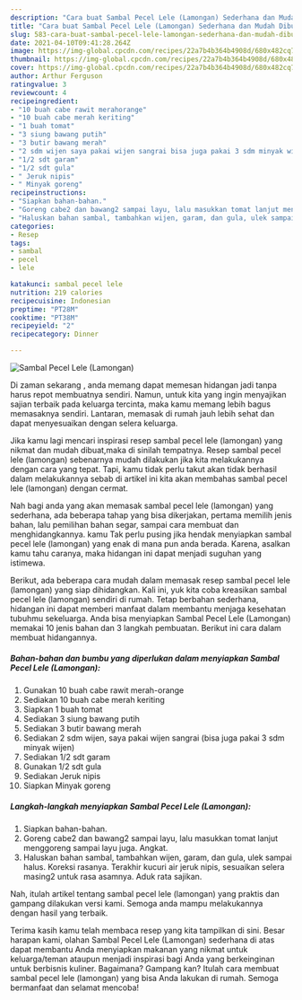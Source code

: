 ```yaml
---
description: "Cara buat Sambal Pecel Lele (Lamongan) Sederhana dan Mudah Dibuat"
title: "Cara buat Sambal Pecel Lele (Lamongan) Sederhana dan Mudah Dibuat"
slug: 583-cara-buat-sambal-pecel-lele-lamongan-sederhana-dan-mudah-dibuat
date: 2021-04-10T09:41:28.264Z
image: https://img-global.cpcdn.com/recipes/22a7b4b364b4908d/680x482cq70/sambal-pecel-lele-lamongan-foto-resep-utama.jpg
thumbnail: https://img-global.cpcdn.com/recipes/22a7b4b364b4908d/680x482cq70/sambal-pecel-lele-lamongan-foto-resep-utama.jpg
cover: https://img-global.cpcdn.com/recipes/22a7b4b364b4908d/680x482cq70/sambal-pecel-lele-lamongan-foto-resep-utama.jpg
author: Arthur Ferguson
ratingvalue: 3
reviewcount: 4
recipeingredient:
- "10 buah cabe rawit merahorange"
- "10 buah cabe merah keriting"
- "1 buah tomat"
- "3 siung bawang putih"
- "3 butir bawang merah"
- "2 sdm wijen saya pakai wijen sangrai bisa juga pakai 3 sdm minyak wijen"
- "1/2 sdt garam"
- "1/2 sdt gula"
- " Jeruk nipis"
- " Minyak goreng"
recipeinstructions:
- "Siapkan bahan-bahan."
- "Goreng cabe2 dan bawang2 sampai layu, lalu masukkan tomat lanjut menggoreng sampai layu juga. Angkat."
- "Haluskan bahan sambal, tambahkan wijen, garam, dan gula, ulek sampai halus. Koreksi rasanya. Terakhir kucuri air jeruk nipis, sesuaikan selera masing2 untuk rasa asamnya. Aduk rata sajikan."
categories:
- Resep
tags:
- sambal
- pecel
- lele

katakunci: sambal pecel lele 
nutrition: 219 calories
recipecuisine: Indonesian
preptime: "PT28M"
cooktime: "PT38M"
recipeyield: "2"
recipecategory: Dinner

---
```



![Sambal Pecel Lele (Lamongan)](https://img-global.cpcdn.com/recipes/22a7b4b364b4908d/680x482cq70/sambal-pecel-lele-lamongan-foto-resep-utama.jpg)

Di zaman  sekarang , anda memang dapat memesan hidangan jadi tanpa harus repot membuatnya sendiri. Namun, untuk kita yang ingin menyajikan sajian terbaik pada keluarga tercinta, maka kamu memang lebih bagus memasaknya sendiri. Lantaran, memasak di rumah jauh lebih sehat dan dapat menyesuaikan dengan selera keluarga.

Jika kamu lagi mencari inspirasi resep sambal pecel lele (lamongan) yang nikmat dan mudah dibuat,maka di sinilah tempatnya. Resep sambal pecel lele (lamongan)  sebenarnya mudah dilakukan jika kita melakukannya dengan cara yang tepat. Tapi, kamu tidak perlu takut akan tidak berhasil dalam melakukannya 
sebab di artikel ini kita akan membahas sambal pecel lele (lamongan) dengan cermat.  



Nah bagi anda yang akan memasak sambal pecel lele (lamongan) yang sederhana, ada beberapa tahap yang bisa dikerjakan, pertama memilih jenis bahan, lalu pemilihan bahan segar, sampai cara membuat dan menghidangkannya. kamu Tak perlu pusing jika hendak menyiapkan sambal pecel lele (lamongan) yang enak di mana pun anda berada. Karena, asalkan kamu  tahu caranya, maka hidangan ini dapat menjadi suguhan yang istimewa.

Berikut, ada beberapa cara mudah dalam memasak resep sambal pecel lele (lamongan) yang siap dihidangkan. Kali ini, yuk kita coba kreasikan sambal pecel lele (lamongan) sendiri di rumah. Tetap berbahan sederhana, hidangan ini dapat memberi manfaat dalam membantu menjaga kesehatan tubuhmu sekeluarga. Anda bisa menyiapkan Sambal Pecel Lele (Lamongan) memakai 10 jenis bahan dan 3 langkah pembuatan. Berikut ini cara dalam membuat hidangannya.

<!--inarticleads1-->

##### Bahan-bahan dan bumbu yang diperlukan dalam menyiapkan Sambal Pecel Lele (Lamongan):

1. Gunakan 10 buah cabe rawit merah-orange
1. Sediakan 10 buah cabe merah keriting
1. Siapkan 1 buah tomat
1. Sediakan 3 siung bawang putih
1. Sediakan 3 butir bawang merah
1. Sediakan 2 sdm wijen, saya pakai wijen sangrai (bisa juga pakai 3 sdm minyak wijen)
1. Sediakan 1/2 sdt garam
1. Gunakan 1/2 sdt gula
1. Sediakan  Jeruk nipis
1. Siapkan  Minyak goreng




<!--inarticleads2-->

##### Langkah-langkah menyiapkan Sambal Pecel Lele (Lamongan):

1. Siapkan bahan-bahan.
1. Goreng cabe2 dan bawang2 sampai layu, lalu masukkan tomat lanjut menggoreng sampai layu juga. Angkat.
1. Haluskan bahan sambal, tambahkan wijen, garam, dan gula, ulek sampai halus. Koreksi rasanya. Terakhir kucuri air jeruk nipis, sesuaikan selera masing2 untuk rasa asamnya. Aduk rata sajikan.




Nah, itulah artikel tentang  sambal pecel lele (lamongan)  yang praktis dan gampang dilakukan versi kami. Semoga anda mampu melakukannya dengan hasil yang terbaik. 

Terima kasih kamu telah membaca resep yang kita tampilkan di sini. Besar harapan kami, olahan  Sambal Pecel Lele (Lamongan) sederhana di atas dapat membantu Anda menyiapkan makanan yang nikmat untuk keluarga/teman ataupun menjadi inspirasi bagi Anda yang berkeinginan untuk berbisnis kuliner. Bagaimana? Gampang kan? Itulah cara membuat sambal pecel lele (lamongan) yang bisa Anda lakukan di rumah. Semoga bermanfaat dan selamat mencoba!

